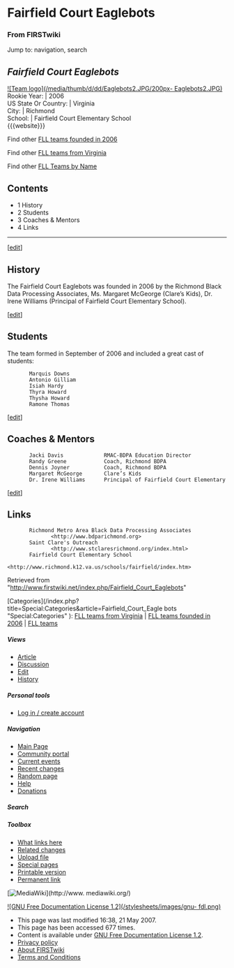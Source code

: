 # Fairfield Court Eaglebots

### From FIRSTwiki

Jump to: navigation, search

_Fairfield Court Eaglebots_  
---  
[![Team logo](/media/thumb/d/dd/Eaglebots2.JPG/200px-
Eaglebots2.JPG)](/index.php/Image:Eaglebots2.JPG "Team logo" )  
Rookie Year: | 2006  
US State Or Country: | Virginia  
City: | Richmond  
School: | Fairfield Court Elementary School  
{{{website}}}  
  
Find other [FLL teams founded in
2006](/index.php/Category:FLL_teams_founded_in_2006 "Category:FLL teams
founded in 2006" )

Find other [FLL teams from
Virginia](/index.php/Category:FLL_teams_from_Virginia "Category:FLL teams from
Virginia" )

Find other [FLL Teams by Name](/index.php/Category:FLL_teams "Category:FLL
teams" )

  

  

## Contents

  * 1 History
  * 2 Students
  * 3 Coaches &amp; Mentors
  * 4 Links  
---  
  
[[edit](/index.php?title=Fairfield_Court_Eaglebots&action=edit&section=1 "Edit
section: History" )]

## History

The Fairfield Court Eaglebots was founded in 2006 by the Richmond Black Data
Processing Associates, Ms. Margaret McGeorge (Clare’s Kids), Dr. Irene
Williams (Principal of Fairfield Court Elementary School).

[[edit](/index.php?title=Fairfield_Court_Eaglebots&action=edit&section=2 "Edit
section: Students" )]

## Students

The team formed in September of 2006 and included a great cast of students:

    
    
           Marquis Downs
           Antonio Gilliam     
           Isiah Hardy
           Thyra Howard
           Thysha Howard  
           Ramone Thomas
    

  

[[edit](/index.php?title=Fairfield_Court_Eaglebots&action=edit&section=3 "Edit
section: Coaches & Mentors" )]

## Coaches &amp; Mentors

    
    
           Jacki Davis             RMAC-BDPA Education Director
           Randy Greene            Coach, Richmond BDPA
           Dennis Joyner           Coach, Richmond BDPA
           Margaret McGeorge       Clare’s Kids
           Dr. Irene Williams      Principal of Fairfield Court Elementary
    

  

[[edit](/index.php?title=Fairfield_Court_Eaglebots&action=edit&section=4 "Edit
section: Links" )]

## Links

    
    
           Richmond Metro Area Black Data Processing Associates
                  <http://www.bdparichmond.org>
           Saint Clare's Outreach
                  <http://www.stclaresrichmond.org/index.html>
           Fairfield Court Elementary School
                  <http://www.richmond.k12.va.us/schools/fairfield/index.htm>
    

Retrieved from
"<http://www.firstwiki.net/index.php/Fairfield_Court_Eaglebots>"

[Categories](/index.php?title=Special:Categories&article=Fairfield_Court_Eagle
bots "Special:Categories" ): [FLL teams from
Virginia](/index.php/Category:FLL_teams_from_Virginia "Category:FLL teams from
Virginia" ) | [FLL teams founded in
2006](/index.php/Category:FLL_teams_founded_in_2006 "Category:FLL teams
founded in 2006" ) | [FLL teams](/index.php/Category:FLL_teams "Category:FLL
teams" )

##### Views

  * [Article](/index.php/Fairfield_Court_Eaglebots)
  * [Discussion](/index.php/Talk:Fairfield_Court_Eaglebots)
  * [Edit](/index.php?title=Fairfield_Court_Eaglebots&action=edit)
  * [History](/index.php?title=Fairfield_Court_Eaglebots&action=history)

##### Personal tools

  * [Log in / create account](/index.php?title=Special:Userlogin&returnto=Fairfield_Court_Eaglebots)

[](/index.php/Main_Page "Main Page" )

##### Navigation

  * [Main Page](/index.php/Main_Page)
  * [Community portal](/index.php/FIRSTwiki:Community_portal)
  * [Current events](/index.php/Current_events)
  * [Recent changes](/index.php/Special:Recentchanges)
  * [Random page](/index.php/Special:Random)
  * [Help](/index.php/Help:Contents)
  * [Donations](/index.php/FIRSTwiki:Site_support)

##### Search



##### Toolbox

  * [What links here](/index.php/Special:Whatlinkshere/Fairfield_Court_Eaglebots)
  * [Related changes](/index.php/Special:Recentchangeslinked/Fairfield_Court_Eaglebots)
  * [Upload file](/index.php/Special:Upload)
  * [Special pages](/index.php/Special:Specialpages)
  * [Printable version](/index.php?title=Fairfield_Court_Eaglebots&printable=yes)
  * [Permanent link](/index.php?title=Fairfield_Court_Eaglebots&oldid=60570)

[![MediaWiki](/skins/common/images/poweredby_mediawiki_88x31.png)](http://www.
mediawiki.org/)

[![GNU Free Documentation License 1.2](/stylesheets/images/gnu-
fdl.png)](http://www.gnu.org/copyleft/fdl.html)

  * This page was last modified 16:38, 21 May 2007.
  * This page has been accessed 677 times.
  * Content is available under [GNU Free Documentation License 1.2](http://www.gnu.org/copyleft/fdl.html "http://www.gnu.org/copyleft/fdl.html" ).
  * [Privacy policy](/index.php/FIRSTwiki:Privacy_policy "FIRSTwiki:Privacy policy" )
  * [About FIRSTwiki](/index.php/FIRSTwiki:About "FIRSTwiki:About" )
  * [Terms and Conditions](/index.php/FIRSTwiki:Terms_and_conditions "FIRSTwiki:Terms and conditions" )

